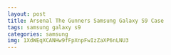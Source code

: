 ```yaml
---
layout: post
title: Arsenal The Gunners Samsung Galaxy S9 Case
tags: samsung galaxy s9
categories: samsung
img: 1XdWEqXCANHw9fFpXnpFwIzZaXP6nLNU3
---
```

